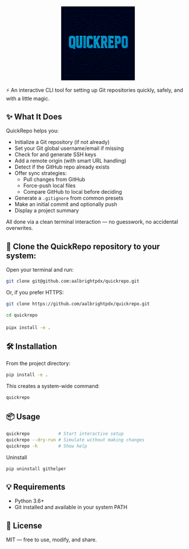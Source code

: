 <!-- # QuickRepo -->

<p align="center">
  <img src="assets/quickrepo.png" alt="quickrepo banner" width="40%">
</p>    

⚡ An interactive CLI tool for setting up Git repositories quickly, safely, and with a little magic.

## ✨ What It Does

QuickRepo helps you:

- Initialize a Git repository (if not already)
- Set your Git global username/email if missing
- Check for and generate SSH keys
- Add a remote origin (with smart URL handling)
- Detect if the GitHub repo already exists
- Offer sync strategies:
  - Pull changes from GitHub
  - Force-push local files
  - Compare GitHub to local before deciding
- Generate a `.gitignore` from common presets
- Make an initial commit and optionally push
- Display a project summary

All done via a clean terminal interaction — no guesswork, no accidental overwrites.

## 🧰 Clone the QuickRepo repository to your system:

Open your terminal and run:

```bash
git clone git@github.com:aalbrightpdx/quickrepo.git
```

Or, if you prefer HTTPS:

```bash
git clone https://github.com/aalbrightpdx/quickrepo.git
```

```bash
cd quickrepo

pipx install -e .
```

## 🛠 Installation

From the project directory:

```bash
pip install -e .
```

This creates a system-wide command:

```bash
quickrepo
```

## 📦 Usage

```bash
quickrepo           # Start interactive setup
quickrepo --dry-run # Simulate without making changes
quickrepo -h        # Show help
```

Uninstall
```bash
pip uninstall githelper
```

## 💡 Requirements

- Python 3.6+
- Git installed and available in your system PATH

## 📜 License

MIT — free to use, modify, and share.
